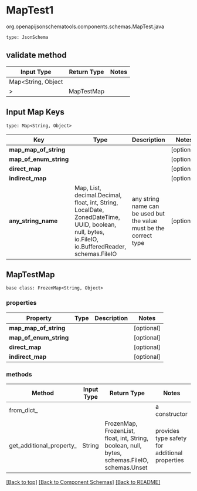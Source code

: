 # MapTest1
org.openapijsonschematools.components.schemas.MapTest.java
```
type: JsonSchema
```

## validate method
| Input Type | Return Type | Notes |
| ---------- | ----------- | ----- |
| Map<String, Object
> | MapTestMap | |

## Input Map Keys
```
type: Map<String, Object>
```
Key | Type |  Description | Notes
------------ | ------------- | ------------- | -------------
**map_map_of_string** |  |  | [optional]
**map_of_enum_string** |  |  | [optional]
**direct_map** |  |  | [optional]
**indirect_map** |  |  | [optional]
**any_string_name** | Map, List, decimal.Decimal, float, int, String, LocalDate, ZonedDateTime, UUID, boolean, null, bytes, io.FileIO, io.BufferedReader, schemas.FileIO | any string name can be used but the value must be the correct type | [optional]

## MapTestMap
```
base class: FrozenMap<String, Object>

```

### properties
Property | Type | Description | Notes
-------- | ---- | ----------- | -----
**map_map_of_string** |  |  | [optional]
**map_of_enum_string** |  |  | [optional]
**direct_map** |  |  | [optional]
**indirect_map** |  |  | [optional]

### methods
Method | Input Type | Return Type | Notes
------ | ---------- | ----------- | ------
from_dict_ |  |  | a constructor
get_additional_property_ | String | FrozenMap, FrozenList, float, int, String, boolean, null, bytes, schemas.FileIO, schemas.Unset | provides type safety for additional properties




[[Back to top]](#top) [[Back to Component Schemas]](../../../README.md#Component-Schemas) [[Back to README]](../../../README.md)
